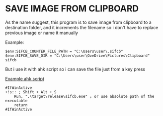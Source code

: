 # SAVE IMAGE FROM CLIPBOARD

As the name suggest, this program is to save image from clipboard to a destination folder, and it increments the filename so i don't have to replace previous image or name it manually

Example: 
```
$env:SIFCB_COUNTER_FILE_PATH = "C:\Users\user\.sifcb"
$env:SIFCB_SAVE_DIR = "C:\Users\user\OveDrive\Pictures\Clipboard"
sifcb
```

But i use it with ahk script so i can save the file just from a key press

[Example ahk script](/sifcb-example.ahk)
```ahk
#IfWinActive 
+!s:: ; Shift + Alt + S
    Run, ".\target\release\sifcb.exe" ; or use absolute path of the executable
    return
#IfWinActive
```
